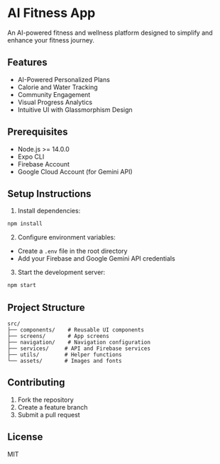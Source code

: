 # AI Fitness App

An AI-powered fitness and wellness platform designed to simplify and enhance your fitness journey.

## Features

- AI-Powered Personalized Plans
- Calorie and Water Tracking
- Community Engagement
- Visual Progress Analytics
- Intuitive UI with Glassmorphism Design

## Prerequisites

- Node.js >= 14.0.0
- Expo CLI
- Firebase Account
- Google Cloud Account (for Gemini API)

## Setup Instructions

1. Install dependencies:
```bash
npm install
```

2. Configure environment variables:
- Create a `.env` file in the root directory
- Add your Firebase and Google Gemini API credentials

3. Start the development server:
```bash
npm start
```

## Project Structure

```
src/
├── components/    # Reusable UI components
├── screens/       # App screens
├── navigation/    # Navigation configuration
├── services/     # API and Firebase services
├── utils/        # Helper functions
└── assets/       # Images and fonts
```

## Contributing

1. Fork the repository
2. Create a feature branch
3. Submit a pull request

## License

MIT
